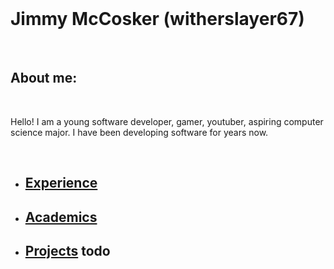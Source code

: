 <br>

# Jimmy McCosker (witherslayer67)

<br>

## About me:

<br>

Hello! I am a young software developer, gamer, youtuber, aspiring computer science major. I have been developing software for years now. 

<br>

- ## [Experience](./experience.md)
- ## [Academics](./academics.md)
- ## [Projects]() todo 

<br>
